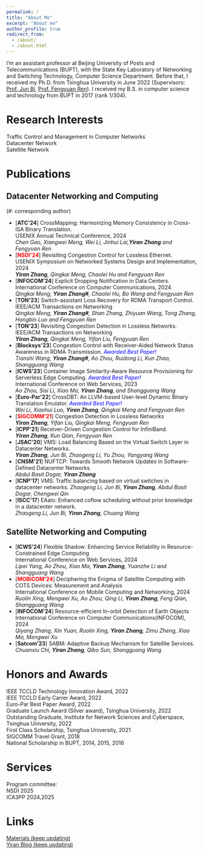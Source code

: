 ```yaml
---
permalink: /
title: "About Me"
excerpt: "About me"
author_profile: true
redirect_from: 
  - /about/
  - /about.html
---
```


I’m an assistant professor at Beijing University of Posts and Telecommunications (BUPT), with the State Key Laboratory of Networking and Switching Technology, Computer Science Department. Before that, I received my Ph.D. from Tsinghua University in June 2022 (Supervisors: [Prof. Jun Bi](https://www.tsinghua.edu.cn/info/1715/70637.htm), [Prof. Fengyuan Ren](https://www.cs.tsinghua.edu.cn/info/1126/3585.htm)). I received my B.S. in computer science and technology from BUPT in 2017 (rank 1/304).

Research Interests
======
Traffic Control and Management in Computer Networks  
Datacenter Network  
Satellite Network

# Publications 
## Datacenter Networking and Computing
 (#: corresponding author)
- [**ATC'24**] CrossMapping: Harmonizing Memory Consistency in Cross-ISA Binary Translation.   
   USENIX Annual Technical Conference, 2024             
   *Chen Gao, Xiangwei Meng, Wei Li, Jinhui Lai,**Yiran Zhang** and Fengyuan Ren*
- [**<font color=red>NSDI'24</font>**] Revisiting Congestion Control for Lossless Ethernet.   
   USENIX Symposium on Networked Systems Design and Implementation, 2024       
   ***Yiran Zhang**, Qingkai Meng, Chaolei Hu and Fengyuan Ren*
- [**INFOCOM'24**] Explicit Dropping Notification in Data Centers.    
   International Conference on Computer Communications, 2024      
   *Qingkai Meng, **Yiran Zhang#**, Chaolei Hu, Bo Wang and Fengyuan Ren*
- [**TON'23**] Switch-assistant Loss Recovery for RDMA Transport Control.    
   IEEE/ACM Transactions on Networking      
   *Qingkai Meng, **Yiran Zhang#**, Shan Zhang, Zhiyuan Wang, Tong Zhang, Hongbin Luo and Fengyuan Ren*
- [**TON'23**] Revisiting Congestion Detection in Lossless Networks.    
   IEEE/ACM Transactions on Networking     
   ***Yiran Zhang**, Qingkai Meng, Yifan Liu, Fengyuan Ren*
- [**Blocksys'23**] Congestion Control with Receiver-Aided Network Status Awareness in RDMA Transmission. *<font color=blue> Awarded Best Paper!</font>*  
   *Tianshi Wang, **Yiran Zhang#**, Ao Zhou, Ruidong Li, Kun Zhao, Shangguang Wang*  
- [**ICWS'23**] Container Image Similarity-Aware Resource Provisioning for Serverless Edge Computing. *<font color=blue> Awarded Best Paper!</font>*    
   International Conference on Web Services, 2023      
   *Ao Zhou, Sisi Li, Xiao Ma, **Yiran Zhang**, and Shangguang Wang*
- [**Euro-Par'22**] CrossDBT: An LLVM-based User-level Dynamic Binary Translation Emulator. *<font color=blue> Awarded Best Paper!</font>*       
    *Wei Li, Xiaohui Luo, **Yiran Zhang**, Qingkai Meng and Fengyuan Ren*
- [**<font color=red>SIGCOMM'21</font>**] Congestion Detection in Lossless Networks      
  ***Yiran Zhang**, Yifan Liu, Qingkai Meng, Fengyuan Ren*
- [**ICPP'21**] Receiver-Driven Congestion Control for InfiniBand.     
    ***Yiran Zhang**, Kun Qian, Fengyuan Ren*
- [**JSAC'20**] VMS: Load Balancing Based on the Virtual Switch Layer in Datacenter Networks.      
    ***Yiran Zhang**, Jun Bi, Zhaogeng Li, Yu Zhou, Yangyang Wang*
- [**CNSM'21**] NUFTCP: Towards Smooth Network Updates in Software-Defined Datacenter Networks.     
    *Abdul Basit Dogar, **Yiran Zhang***
- [**ICNP'17**] VMS: Traffic balancing based on virtual switches in datacenter networks.
    *Zhaogeng Li, Jun Bi, **Yiran Zhang**, Abdul Basit Dogar, Chengwei Qin*
- [**ISCC'17**] EAalo: Enhanced coflow scheduling without prior knowledge in a datacenter network.       
    *Zhaogeng Li, Jun Bi, **Yiran Zhang**, Chuang Wang* 
  
## Satellite Networking and Computing
- [**ICWS'24**] Flexible Shadow: Enhancing Service Reliability in Resource-Constrained Edge Computing    
   International Conference on Web Services, 2024      
   *Lipei Yang, Ao Zhou, Xiao Ma, **Yiran Zhang**, Yuanzhe Li and Shangguang Wang*
- [**<font color=red>MOBICOM'24</font>**] Deciphering the Enigma of Satellite Computing with COTS Devices: Measurement and Analysis     
   International Conference on Mobile Computing and Networking, 2024        
   *Ruolin Xing, Mengwei Xu, Ao Zhou, Qing Li, **Yiran Zhang**, Feng Qian, Shangguang Wang*
- [**INFOCOM'24**] Resource-efficient In-orbit Detection of Earth Objects    
   International Conference on Computer Communications(INFOCOM), 2024      
   *Qiyang Zhang, Xin Yuan, Ruolin Xing, **Yiran Zhang**, Zimu Zheng, Xiao Ma, Mengwei Xu*
- [**Satcom'23**] SABM: Adaptive Backup Mechanism for Satellite Services.     
   *Chuanxiu Chi, **Yiran Zhang**, Qibo Sun, Shangguang Wang*


# Honors and Awards
IEEE TCCLD Technology Innovation Award, 2022  
IEEE TCCLD Early Carrer Award, 2022  
Euro-Par Best Paper Award, 2022  
Graduate Launch Award (Silver award), Tsinghua University, 2022  
Outstanding Graduate, Institute for Network Sciences and Cyberspace, Tsinghua University, 2022  
First Class Scholarship, Tsinghua University, 2021  
SIGCOMM Travel Grant, 2018  
National Scholarship in BUPT, 2014, 2015, 2016 

# Services
Program committee:   
NSDI 2025   
ICA3PP 2024,2025



# Links
[Materials (keep updating)](https://yi-ran.github.io/2019/03/27/Useful-links/)  
[Yiran Blog (keep updating)](https://yi-ran.github.io/)  

